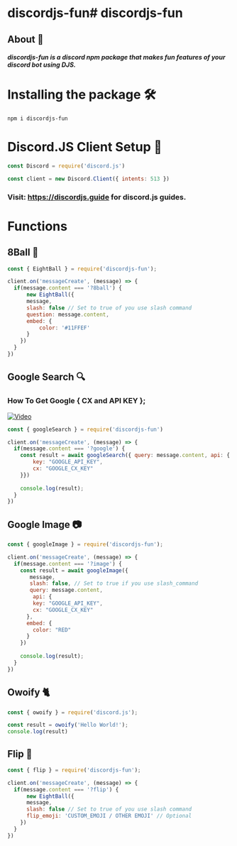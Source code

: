 # discordjs-fun# discordjs-fun
## About 🤔
##### discordjs-fun is a discord npm package that makes fun features of your discord bot using DJS.

# Installing the package  🛠
```bash
npm i discordjs-fun
```
# Discord.JS Client Setup 🤖
```js
const Discord = require('discord.js')

const client = new Discord.Client({ intents: 513 })
```
### Visit: https://discordjs.guide for discord.js guides.

# Functions
## 8Ball 🎱
```js
const { EightBall } = require('discordjs-fun');

client.on('messageCreate', (message) => {
  if(message.content === '?8ball') {
      new EightBall({
      message,
      slash: false // Set to true of you use slash command
      question: message.content,
      embed: {
          color: '#11FFEF'
      }
    })
  }  
})
```

## Google Search 🔍
### How To Get Google { CX and API KEY };
[![Video](https://res.cloudinary.com/marcomontalbano/image/upload/v1634533757/video_to_markdown/images/youtube--xuWJUqmDzf0-c05b58ac6eb4c4700831b2b3070cd403.jpg)](https://youtu.be/xuWJUqmDzf0 "Video")
```js
const { googleSearch } = require('discordjs-fun')

client.on('messageCreate', (message) => {
  if(message.content === '?google') {
    const result = await googleSearch({ query: message.content, api: {
        key: "GOOGLE_API_KEY",
        cx: "GOOGLE_CX_KEY"
    }})
  
    console.log(result);
  }  
})
```

## Google Image 📷
```js
const { googleImage } = require('discordjs-fun');

client.on('messageCreate', (message) => {
  if(message.content === '?image') {
    const result = await googleImage({ 
       message,
       slash: false, // Set to true if you use slash_command
       query: message.content, 
        api: {
        key: "GOOGLE_API_KEY",
        cx: "GOOGLE_CX_KEY"
      },
      embed: {
        color: "RED"
      }
    })
  
    console.log(result);
  }  
})
```

## Owoify 🐈
```js
const { owoify } = require('discord.js');

const result = owoify('Hello World!');
console.log(result)

```

## Flip 🤞
```js
const { flip } = require('discordjs-fun');

client.on('messageCreate', (message) => {
  if(message.content === '?flip') {
      new EightBall({
      message,
      slash: false // Set to true of you use slash command
      flip_emoji: 'CUSTOM_EMOJI / OTHER EMOJI' // Optional
    })
  }  
})
```